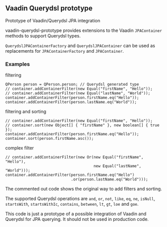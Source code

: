 ## Vaadin Querydsl prototype

Prototype of Vaadin/Querydsl JPA integration

vaadin-querydsl-prototype provides extensions to the Vaadin `JPAContainer` methods to support Querydsl types.

`QuerydslJPAContainerFactory` and `QuerydslJPAContainer` can be used as replacements for `JPAContainerFactory` and `JPAContainer`.

### Examples

filtering

    QPerson person = QPerson.person; // Querydsl generated type
    // container.addContainerFilter(new Equal("firstName", "Hello"));
    // container.addContainerFilter(new Equal("lastName", "World"));
    container.addContainerFilter(person.firstName.eq("Hello"));
    container.addContainerFilter(person.lastName.eq("World"));
    
filtering and sorting    

    // container.addContainerFilter(new Equal("firstName", "Hello"));
    // container.sort(new Object[] { "firstName" }, new boolean[] { true });
    container.addContainerFilter(person.firstName.eq("Hello"));
    container.sort(person.firstName.asc());
    
complex filter

    // container.addContainerFilter(new Or(new Equal("firstName", "Hello"), 
                                           new Equal("lastName", "World")));
    container.addContainerFilter(person.firstName.eq("Hello")
                                 .or(person.lastName.eq("World")));
                                        

The commented out code shows the original way to add filters and sorting.

The supported Querydsl operations are `and`, `or`, `not`, `like`, `eq`, `ne`, `isNull`, `startsWith`,
`startsWithIc`, `contains`, `between`, `lt`, `gt`, `loe` and `goe`.

This code is just a prototype of a possible integration of Vaadin and Querydsl for JPA querying. It should not be used in production code.
